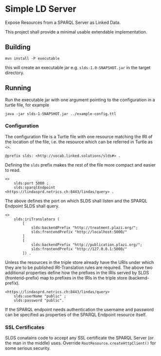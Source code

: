 # Simple LD Server

Expose Resources from a SPARQL Server as Linked Data.

This project shall provide a minimal usable extendable implementation.

## Building

    mvn install -P executable

this will create an executable jar e.g. `slds-1.0-SNAPSHOT.jar` in the target
directory.

## Running

Run the executable jar with one argument pointing to the configuration in a
turtle file, for example

    java -jar slds-1-SNAPSHOT.jar ../example-config.ttl

### Configuration

The configuration file is a Turtle file with one resource matching the IRI of
the location of the file, i.e. the resource which can be referred in Turtle as 
`<>`.

```
@prefix slds: <http://vocab.linked.solutions/slds#> .
```
Defining the `slds` prefix makes the rest of the file more compact and easier
to read.
```
<> 
    slds:port 5000 ;
    slds:sparqlEndpoint <https://lindasprd.netrics.ch:8443/lindas/query> .
```
The above defines the port on which SLDS shall listen and the SPARQL Endpoint
SLDS shall query. 

```
<>
    slds:iriTranslators (
        [
            slds:backendPrefix "http://treatment.plazi.org/"; 
            slds:frontendPrefix "http://localhost:5000/"
        ]
        [
            slds:backendPrefix "http://publication.plazi.org/"; 
            slds:frontendPrefix "http://127.0.0.1:5000/"
        ]) .
```
Unless the resources in the triple store already have the URIs under which they 
are to be published IRI-Translation rules are required. The above two additional
properties define how the prefixes in the IRIs served by SLDS (frontend-prefix) 
map to prefixes in the IRIs in the triple store (backend-prefix).

```
<https://lindasprd.netrics.ch:8443/lindas/query> 
    slds:userName "public" ;
    slds:password "public".
```
If the SPARQL endpoint needs authentication the username and password can be
specified as properties of the SPARQL Endpoint resource itself.

### SSL Certificates

SLDS conatains code to accept any SSL certificate the SPARQL Server (or the man
in the middle) uses. Override `RootResource.createHttpClient()` for some serious
security.  
